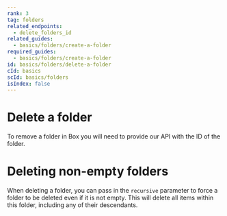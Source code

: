 ```yaml
---
rank: 3
tag: folders
related_endpoints:
  - delete_folders_id
related_guides:
  - basics/folders/create-a-folder
required_guides:
  - basics/folders/create-a-folder
id: basics/folders/delete-a-folder
cId: basics
scId: basics/folders
isIndex: false
---
```


# Delete a folder

To remove a folder in Box you will need to provide our API with the ID of the folder.

<Samples id='delete_folders_id' >

</Samples>

<Message>

# Deleting non-empty folders

When deleting a folder, you can pass in the `recursive` parameter to
force a folder to be deleted even if it is not empty. This will delete all
items within this folder, including any of their descendants.

</Message>
